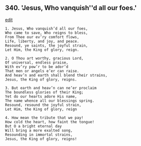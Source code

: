 
## 340.  'Jesus, Who vanquish''d all our foes.'
[edit](https://docs.google.com/document/d/1x8VOElTZm_7qLPg1WN_b9dgCJcBGwuxu/edit?mode=html)



    1. Jesus, Who vanquish’d all our foes,
    Who came to save, Who reigns to bless, 
    From Thee our ev’ry comfort flows,
    Life, liberty, and joy, and peace.
    Resound, ye saints, the joyful strain,
    Let Him, the King of glory, reign.

    2. O Thou art worthy, gracious Lord,
    Of universal, endless praise,
    With ev’ry pow’r to be ador’d 
    That men or angels e’er can raise.
    And heav’n and earth shall blend their strains, 
    Jesus, the King of glory, reigns.

    3. But earth and heav’n can ne’er proclaim
    The boundless glories of their King;
    Yet do our hearts adore His name,
    The name whence all our blessings spring.
    Resound, resound the joyful strain,
    Let Him, the King of glory, reign

    4. How mean the tribute that we pay!
    How cold the heart, how faint the tongue! 
    But O a bright eternal day 
    Will bring a more exalted song, 
    Resounding in immortal strains,
    Jesus, the King of glory, reigns!

